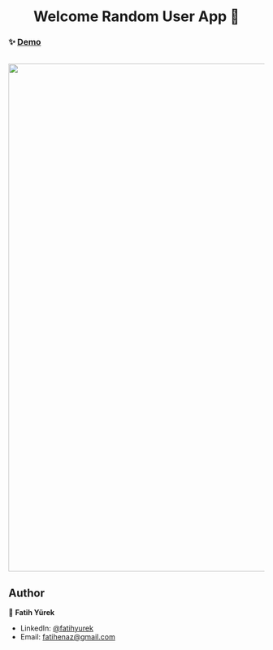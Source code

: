 <h1 align="center">Welcome Random User App 🎉</h1>

### ✨ [Demo](https://myrandom-user-app.netlify.app/)

  </br>
<a href='https://myrandom-user-app.netlify.app/' target='_blank'>
  <img src='https://user-images.githubusercontent.com/81515422/138594805-ef2c34db-c2f4-46cc-916d-b7faf31026bb.gif' width="1000" />
</a>


## Author

👤 **Fatih Yürek**

- LinkedIn: [@fatihyurek](https://www.linkedin.com/in/fatihyurek/)
- Email: fatihenaz@gmail.com











